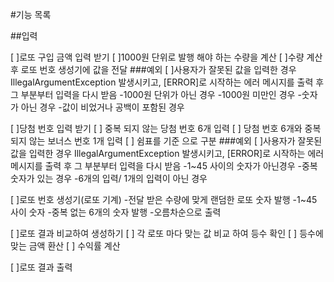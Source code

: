 #기능 목록

##입력

[ ]로또 구입 금액 입력 받기
[ ]1000원 단위로 발행 해야 하는 수량을 계산
[ ]수량 계산 후 로또 번호 생성기에 값을 전달
###예외
[ ]사용자가 잘못된 값을 입력한 경우 IllegalArgumentException 발생시키고,
[ERROR]로 시작하는 에러 메시지를 출력 후 그 부분부터 입력을 다시 받음
-1000원 단위가 아닌 경우
-1000원 미만인 경우
-숫자가 아닌 경우
-값이 비었거나 공백이 포함된 경우

[ ]당첨 번호 입력 받기
[ ] 중복 되지 않는 당첨 번호 6개 입력
[ ] 당첨 번호 6개와 중복 되지 않는 보너스 번호 1개 입력
[ ] 쉼표를 기준 으로 구분
###예외
[ ]사용자가 잘못된 값을 입력한 경우 IllegalArgumentException 발생시키고,
[ERROR]로 시작하는 에러 메시지를 출력 후 그 부분부터 입력을 다시 받음
-1~45 사이의 숫자가 아닌경우
-중복 숫자가 있는 경우
-6개의 입력/ 1개의 입력이 아닌 경우


[ ]로또 번호 생성기(로또 기계)
-전달 받은 수량에 맞게 랜덤한 로또 숫자 발행
-1~45 사이 숫자
-중복 없는 6개의 숫자 발행
-오름차순으로 출력

[ ]로또 결과 비교하여 생성하기
[ ] 각 로또 마다 맞는 값 비교 하여 등수 확인
[ ] 등수에 맞는 금액 환산
[ ] 수익률 계산


[ ]로또 결과 출력